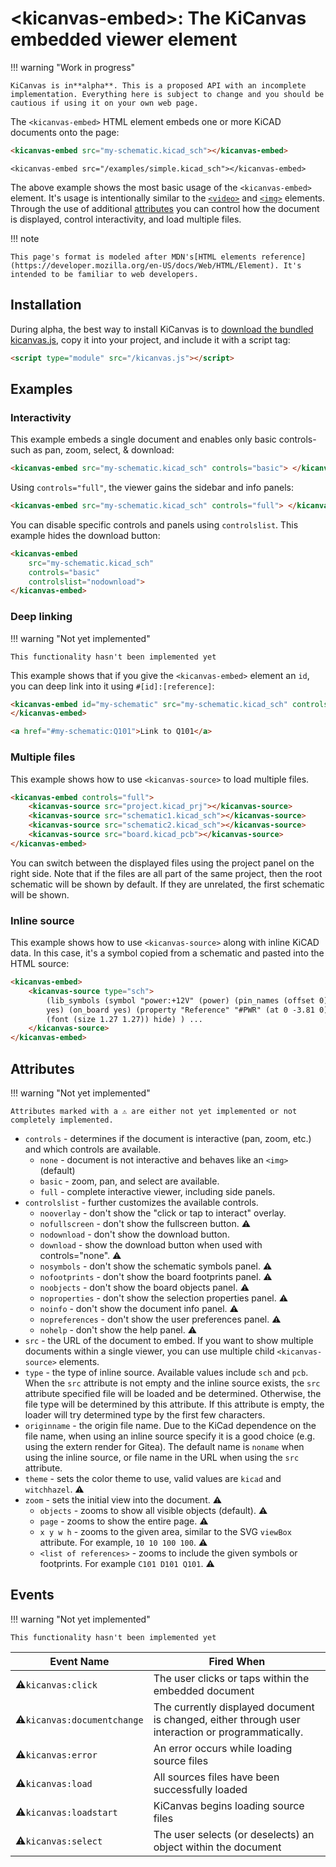 # <kicanvas-embed\>: The KiCanvas embedded viewer element

<!-- load kicanvas -->

<script type="module" src="/kicanvas/kicanvas.js"></script>

!!! warning "Work in progress"

    KiCanvas is in**alpha**. This is a proposed API with an incomplete implementation. Everything here is subject to change and you should be cautious if using it on your own web page.

The `<kicanvas-embed>` HTML element embeds one or more KiCAD documents onto the page:

```html
<kicanvas-embed src="my-schematic.kicad_sch"></kicanvas-embed>
```

`<kicanvas-embed src="/examples/simple.kicad_sch"></kicanvas-embed>`

The above example shows the most basic usage of the `<kicanvas-embed>` element. It's usage is intentionally similar to the [`<video>`](https://developer.mozilla.org/en-US/docs/Web/HTML/Element/video) and [`<img>`](https://developer.mozilla.org/en-US/docs/Web/HTML/Element/img) elements. Through the use of additional [attributes](#attributes) you can control how the document is displayed, control interactivity, and load multiple files.

!!! note

    This page's format is modeled after MDN's[HTML elements reference](https://developer.mozilla.org/en-US/docs/Web/HTML/Element). It's intended to be familiar to web developers.

## Installation

During alpha, the best way to install KiCanvas is to [download the bundled kicanvas.js](/kicanvas/kicanvas.js), copy it into your project, and include it with a script tag:

```html
<script type="module" src="/kicanvas.js"></script>
```

## Examples

### Interactivity

This example embeds a single document and enables only basic controls- such as pan, zoom, select, & download:

```html
<kicanvas-embed src="my-schematic.kicad_sch" controls="basic"> </kicanvas-embed>
```

<kicanvas-embed src="/examples/simple.kicad_sch" controls="basic"></kicanvas-embed>

Using `controls="full"`, the viewer gains the sidebar and info panels:

```html
<kicanvas-embed src="my-schematic.kicad_sch" controls="full"> </kicanvas-embed>
```

<kicanvas-embed src="/examples/simple.kicad_sch" controls="full"></kicanvas-embed>

You can disable specific controls and panels using `controlslist`. This example hides the download button:

```html
<kicanvas-embed
    src="my-schematic.kicad_sch"
    controls="basic"
    controlslist="nodownload">
</kicanvas-embed>
```

<kicanvas-embed src="/examples/simple.kicad_sch" controls="basic" controlslist="nodownload"></kicanvas-embed>

### Deep linking

!!! warning "Not yet implemented"

    This functionality hasn't been implemented yet

This example shows that if you give the `<kicanvas-embed>` element an `id`, you can deep link into it using `#[id]:[reference]`:

```html
<kicanvas-embed id="my-schematic" src="my-schematic.kicad_sch" controls="basic">
</kicanvas-embed>

<a href="#my-schematic:Q101">Link to Q101</a>
```

### Multiple files

This example shows how to use `<kicanvas-source>` to load multiple files.

```html
<kicanvas-embed controls="full">
    <kicanvas-source src="project.kicad_prj"></kicanvas-source>
    <kicanvas-source src="schematic1.kicad_sch"></kicanvas-source>
    <kicanvas-source src="schematic2.kicad_sch"></kicanvas-source>
    <kicanvas-source src="board.kicad_pcb"></kicanvas-source>
</kicanvas-embed>
```

<kicanvas-embed controls="full">
    <kicanvas-source src="/examples/simple.kicad_sch"></kicanvas-source>
    <kicanvas-source src="/examples/starfish.kicad_pcb"></kicanvas-source>
</kicanvas-embed>

You can switch between the displayed files using the project panel on the right side. Note that if the files are all part of the same project, then the root schematic will be shown by default. If they are unrelated, the first schematic will be shown.

### Inline source

This example shows how to use `<kicanvas-source>` along with inline KiCAD data. In this case, it's a symbol copied from a schematic and pasted into the HTML source:

```html
<kicanvas-embed>
    <kicanvas-source type="sch">
        (lib_symbols (symbol "power:+12V" (power) (pin_names (offset 0)) (in_bom
        yes) (on_board yes) (property "Reference" "#PWR" (at 0 -3.81 0) (effects
        (font (size 1.27 1.27)) hide) ) ...
    </kicanvas-source>
</kicanvas-embed>
```

## Attributes

!!! warning "Not yet implemented"

    Attributes marked with a ⚠️ are either not yet implemented or not completely implemented.

- `controls` - determines if the document is interactive (pan, zoom, etc.) and which controls are available.
  - `none` - document is not interactive and behaves like an `<img>` (default)
  - `basic` - zoom, pan, and select are available.
  - `full` - complete interactive viewer, including side panels.
- `controlslist` - further customizes the available controls.
  - `nooverlay` - don't show the "click or tap to interact" overlay.
  - `nofullscreen` - don't show the fullscreen button. ⚠️
  - `nodownload` - don't show the download button.
  - `download` - show the download button when used with controls="none". ⚠️
  - `nosymbols` - don't show the schematic symbols panel. ⚠️
  - `nofootprints` - don't show the board footprints panel. ⚠️
  - `noobjects` - don't show the board objects panel. ⚠️
  - `noproperties` - don't show the selection properties panel. ⚠️
  - `noinfo` - don't show the document info panel. ⚠️
  - `nopreferences` - don't show the user preferences panel. ⚠️
  - `nohelp` - don't show the help panel. ⚠️
- `src` - the URL of the document to embed. If you want to show multiple documents within a single viewer, you can use multiple child `<kicanvas-source>` elements.
- `type` - the type of inline source. Available values include `sch` and `pcb`. When the `src` attribute is not empty and the inline source exists, the `src` attribute specified file will be loaded and be determined. Otherwise, the file type will be determined by this attribute. If this attribute is empty, the loader will try determined type by the first few characters.
- `originname` - the origin file name. Due to the KiCad dependence on the file name, when using an inline source specify it is a good choice (e.g. using the extern render for Gitea). The default name is `noname` when using the inline source, or file name in the URL when using the `src` attribute.
- `theme` - sets the color theme to use, valid values are `kicad` and `witchhazel`. ⚠️
- `zoom` - sets the initial view into the document. ⚠️
  - `objects` - zooms to show all visible objects (default). ⚠️
  - `page` - zooms to show the entire page. ⚠️
  - `x y w h` - zooms to the given area, similar to the SVG `viewBox` attribute. For example, `10 10 100 100`. ⚠️
  - `<list of references>` - zooms to include the given symbols or footprints. For example `C101 D101 Q101`. ⚠️

## Events

!!! warning "Not yet implemented"

    This functionality hasn't been implemented yet

| Event Name                      | Fired When                                                                                        |
| ------------------------------- | ------------------------------------------------------------------------------------------------- |
| ⚠️`kicanvas:click`          | The user clicks or taps within the embedded document                                              |
| ⚠️`kicanvas:documentchange` | The currently displayed document is changed, either through user interaction or programmatically. |
| ⚠️`kicanvas:error`          | An error occurs while loading source files                                                        |
| ⚠️`kicanvas:load`           | All sources files have been successfully loaded                                                   |
| ⚠️`kicanvas:loadstart`      | KiCanvas begins loading source files                                                              |
| ⚠️`kicanvas:select`         | The user selects (or deselects) an object within the document                                     |
